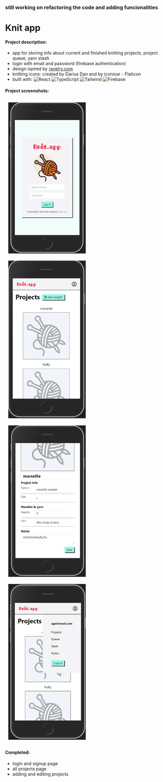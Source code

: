 ### still working on refactoring the code and adding funcionalities

# Knit app

#### Project description:
- app for storing info about current and finished knitting projects, project queue, yarn stash
- login with email and password (firebase authentication)
- design ispired by [ravelry.com](https://www.ravelry.com/)
- knitting icons: created by Darius Dan and by iconixar - Flaticon
- built with: 
![React](https://img.shields.io/badge/react-%2320232a.svg?style=for-the-badge&logo=react&logoColor=%2361DAFB)
![TypeScript](https://img.shields.io/badge/TypeScript-007ACC?style=for-the-badge&logo=typescript&logoColor=white)
![Tailwind](https://img.shields.io/badge/Tailwind_CSS-38B2AC?style=for-the-badge&logo=tailwind-css&logoColor=white)
![Firebase](https://img.shields.io/badge/firebase-ffca28?style=for-the-badge&logo=firebase&logoColor=black)

#### Project screenshots:

<img src='./public/Screenshot1.jpg' alt="app screenshot" title="app screenshot" style='width: 250px; margin: 10px;'> <img src='./public/Screenshot2.jpg' alt="app screenshot" title="app screenshot" style='width: 250px; margin: 10px;'> <img src='./public/Screenshot3.jpg' alt="app screenshot" title="app screenshot" style='width: 250px; margin: 10px;'> <img src='./public/Screenshot4.jpg' alt="app screenshot" title="app screenshot" style='width: 250px; margin: 10px;'> 


#### Completed:
- login and signup page
- all projects page
- adding and editing projects
